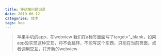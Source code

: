 ```yaml
---
title: 移动端问题记录
date: 2019-06-12
categories: 技术
tags: koa
---
```


> 苹果手机的app，在webview 我们在a标签里面写了target="_blank，如果app没实现这种交互，将不会跳转，不能写这个东西，只能在当前页面，或者调用交互，打开新的webview

 <!-- more -->   

